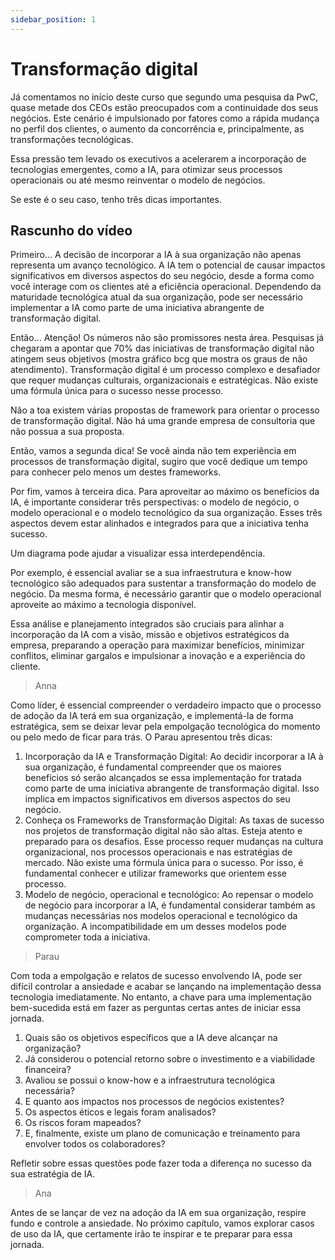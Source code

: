 ```yaml
---
sidebar_position: 1
---
```

# Transformação digital
Já comentamos no início deste curso que segundo uma pesquisa da PwC, quase metade dos CEOs estão preocupados com a continuidade dos seus negócios. Este cenário é impulsionado por fatores como a rápida mudança no perfil dos clientes, o aumento da concorrência e, principalmente, as transformações tecnológicas.

Essa pressão tem levado os executivos a acelerarem a incorporação de tecnologias emergentes, como a IA, para otimizar seus processos operacionais ou até mesmo reinventar o modelo de negócios.

Se este é o seu caso, tenho três dicas importantes. 

## Rascunho do vídeo

Primeiro... A decisão de incorporar a IA à sua organização não apenas representa um avanço tecnológico. A IA tem o potencial de causar impactos significativos em diversos aspectos do seu negócio, desde a forma como você interage com os clientes até a eficiência operacional. Dependendo da maturidade tecnológica atual da sua organização, pode ser necessário implementar a IA como parte de uma iniciativa abrangente de transformação digital.

Então... Atenção! Os números não são promissores nesta área. Pesquisas já chegaram a apontar que 70% das iniciativas de transformação digital não atingem seus objetivos (mostra gráfico bcg que mostra os graus de não atendimento). 
Transformação digital é um processo complexo e desafiador que requer mudanças culturais, organizacionais e estratégicas. Não existe uma fórmula única para o sucesso nesse processo.

Não a toa existem várias propostas de framework para orientar o processo de transformação digital. Não há uma grande empresa de consultoria que não possua a sua proposta. 

Então, vamos a segunda dica! Se você ainda não tem experiência em processos de transformação digital, sugiro que você dedique um tempo para conhecer pelo menos um destes frameworks. 

Por fim, vamos à terceira dica. Para aproveitar ao máximo os benefícios da IA, é importante considerar três perspectivas: o modelo de negócio, o modelo operacional e o modelo tecnológico da sua organização. Esses três aspectos devem estar alinhados e integrados para que a iniciativa tenha sucesso.

Um diagrama pode ajudar a visualizar essa interdependência. 

Por exemplo, é essencial avaliar se a sua infraestrutura e know-how tecnológico são adequados para sustentar a transformação do modelo de negócio. Da mesma forma, é necessário garantir que o modelo operacional aproveite ao máximo a tecnologia disponível.

Essa análise e planejamento integrados são cruciais para alinhar a incorporação da IA com a visão, missão e objetivos estratégicos da empresa, preparando a operação para maximizar benefícios, minimizar conflitos, eliminar gargalos e impulsionar a inovação e a experiência do cliente.

>Anna

Como líder, é essencial compreender o verdadeiro impacto que o processo de adoção da IA terá em sua organização, e implementá-la de forma estratégica, sem se deixar levar pela empolgação tecnológica do momento ou pelo medo de ficar para trás.
O Parau apresentou três dicas:

1) Incorporação da IA e Transformação Digital: Ao decidir incorporar a IA à sua organização, é fundamental compreender que os maiores benefícios só serão alcançados se essa implementação for tratada como parte de uma iniciativa abrangente de transformação digital. Isso implica em impactos significativos em diversos aspectos do seu negócio.
2) Conheça os Frameworks de Transformação Digital: As taxas de sucesso nos projetos de transformação digital não são altas. Esteja atento e preparado para os desafios. Esse processo requer mudanças na cultura organizacional, nos processos operacionais e nas estratégias de mercado. Não existe uma fórmula única para o sucesso. Por isso, é fundamental conhecer e utilizar frameworks que orientem esse processo.
3) Modelo de negócio, operacional e tecnológico: Ao repensar o modelo de negócio para incorporar a IA, é fundamental considerar também as mudanças necessárias nos modelos operacional e tecnológico da organização. A incompatibilidade em um desses modelos pode comprometer toda a iniciativa.

>Parau

Com toda a empolgação e relatos de sucesso envolvendo IA, pode ser difícil controlar a ansiedade e acabar se lançando na implementação dessa tecnologia imediatamente. No entanto, a chave para uma implementação bem-sucedida está em fazer as perguntas certas antes de iniciar essa jornada. 
1) Quais são os objetivos específicos que a IA deve alcançar na organização? 
2) Já considerou o potencial retorno sobre o investimento e a viabilidade financeira?
3) Avaliou se possui o know-how e a infraestrutura tecnológica necessária?
4) E quanto aos impactos nos processos de negócios existentes?
5) Os aspectos éticos e legais foram analisados?
6) Os riscos foram mapeados?
7) E, finalmente, existe um plano de comunicação e treinamento para envolver todos os colaboradores?

Refletir sobre essas questões pode fazer toda a diferença no sucesso da sua estratégia de IA.

>Ana

Antes de se lançar de vez na adoção da IA em sua organização, respire fundo e controle a ansiedade. No próximo capítulo, vamos explorar casos de uso da IA, que certamente irão te inspirar e te preparar para essa jornada.
